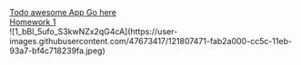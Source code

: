 <div><a href="https://to-do-app-dea48.web.app/ target="_blank">Todo awesome App Go here</a></div>
<div><a href="https://AndrianoVer.github.io/FL-11/FL11_HW1/homework/index.html">Homework 1</a></div>
![1_bBI_5ufo_S3kwNZx2qG4cA](https://user-images.githubusercontent.com/47673417/121807471-fab2a000-cc5c-11eb-93a7-bf4c718239fa.jpeg)
